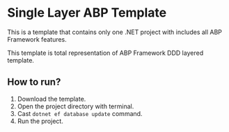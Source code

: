 # Single Layer ABP Template

This is a template that contains only one .NET project with includes all ABP Framework features.

This template is total representation of ABP Framework DDD layered template.

## How to run?

1. Download the template.
2. Open the project directory with terminal.
3. Cast `dotnet ef database update` command.
4. Run the project.
